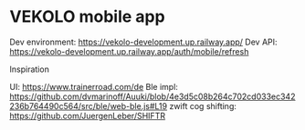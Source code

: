 # VEKOLO mobile app

Dev environment: https://vekolo-development.up.railway.app/
Dev API: https://vekolo-development.up.railway.app/auth/mobile/refresh

Inspiration

UI: https://www.trainerroad.com/de
Ble impl: https://github.com/dvmarinoff/Auuki/blob/4e3d5c08b264c702cd033ec342236b764490c564/src/ble/web-ble.js#L19
zwift cog shifting: https://github.com/JuergenLeber/SHIFTR

